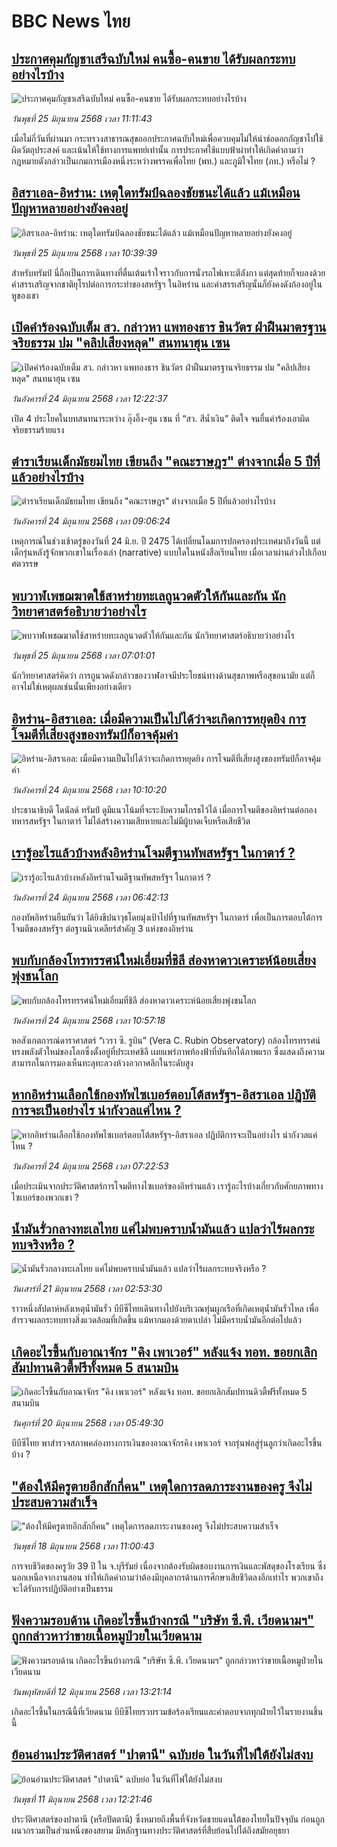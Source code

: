 # BBC News ไทย## [ประกาศคุมกัญชาเสรีฉบับใหม่ คนซื้อ-คนขาย ได้รับผลกระทบอย่างไรบ้าง ](https://www.bbc.com/thai/articles/cdezl7lpewjo?at_campaign=githubrss)![ประกาศคุมกัญชาเสรีฉบับใหม่ คนซื้อ-คนขาย ได้รับผลกระทบอย่างไรบ้าง ](https://ichef.bbci.co.uk/ace/ws/240/cpsprodpb/555e/live/3aee8d40-5193-11f0-a2ff-17a82c2e8bc4.jpg)_วันพุธที่ 25 มิถุนายน 2568 เวลา 11:11:43_เมื่อไม่กี่วันที่ผ่านมา กระทรวงสาธารณสุขออกประกาศฉบับใหม่เพื่อควบคุมไม่ให้นำช่อดอกกัญชาไปใช้ผิดวัตถุประสงค์ และเน้นให้ใช้ทางการแพทย์เท่านั้น การประกาศใช้แบบฟ้าผ่าทำให้เกิดคำถามว่ากฎหมายดังกล่าวเป็นเกมการเมืองหนึ่งระหว่างพรรคเพื่อไทย (พท.) และภูมิใจไทย (ภท.) หรือไม่ ?## [อิสราเอล-อิหร่าน: เหตุใดทรัมป์ฉลองชัยชนะได้แล้ว แม้เหมือนปัญหาหลายอย่างยังคงอยู่ ](https://www.bbc.com/thai/articles/cy4nlye2qkno?at_campaign=githubrss)![อิสราเอล-อิหร่าน: เหตุใดทรัมป์ฉลองชัยชนะได้แล้ว แม้เหมือนปัญหาหลายอย่างยังคงอยู่ ](https://ichef.bbci.co.uk/ace/ws/240/cpsprodpb/e5f2/live/4a0f37f0-5145-11f0-8485-7bd50fa63665.jpg)_วันพุธที่ 25 มิถุนายน 2568 เวลา 10:39:39_สำหรับทรัมป์ นี่ถือเป็นการเดินทางที่ตื่นเต้นเร้าใจราวกับการนั่งรถไฟเหาะตีลังกา แต่สุดท้ายก็จบลงด้วยคำสรรเสริญจากชาติยุโรปต่อการกระทำของสหรัฐฯ ในอิหร่าน และคำสรรเสริญนั้นก็ยังคงดังก้องอยู่ในหูของเขา## [เปิดคำร้องฉบับเต็ม สว. กล่าวหา แพทองธาร ชินวัตร ฝ่าฝืนมาตรฐานจริยธรรม ปม "คลิปเสียงหลุด" สนทนาฮุน เซน](https://www.bbc.com/thai/articles/c9w15n78rnlo?at_campaign=githubrss)![เปิดคำร้องฉบับเต็ม สว. กล่าวหา แพทองธาร ชินวัตร ฝ่าฝืนมาตรฐานจริยธรรม ปม "คลิปเสียงหลุด" สนทนาฮุน เซน](https://ichef.bbci.co.uk/ace/ws/240/cpsprodpb/bcf1/live/281b7ba0-5162-11f0-9d46-956d3f9037ff.jpg)_วันอังคารที่ 24 มิถุนายน 2568 เวลา 12:22:37_เปิด 4 ประโยคในบทสนทนาระหว่าง อุ๊งอิ๊ง-ฮุน เซน ที่ “สว. สีน้ำเงิน” ติดใจ จนยื่นคำร้องเอาผิดจริยธรรมร้ายแรง## [ตำราเรียนเด็กมัธยมไทย เขียนถึง "คณะราษฎร" ต่างจากเมื่อ 5 ปีที่แล้วอย่างไรบ้าง](https://www.bbc.com/thai/articles/cj0m2y0nj10o?at_campaign=githubrss)![ตำราเรียนเด็กมัธยมไทย เขียนถึง "คณะราษฎร" ต่างจากเมื่อ 5 ปีที่แล้วอย่างไรบ้าง](https://ichef.bbci.co.uk/ace/ws/240/cpsprodpb/e9df/live/b5a7d760-50af-11f0-8c47-237c2e4015f5.jpg)_วันอังคารที่ 24 มิถุนายน 2568 เวลา 09:06:24_เหตุการณ์ในช่วงเช้าตรู่ของวันที่ 24 มิ.ย. ปี 2475 ได้เปลี่ยนโฉมการปกครองประเทศมาถึงวันนี้ แต่เด็กรุ่นหลังรู้จักพวกเขาในเรื่องเล่า (narrative) แบบใดในหนังสือเรียนไทย เมื่อเวลาผ่านล่วงไปเกือบศตวรรษ## [พบวาฬเพชฌฆาตใช้สาหร่ายทะเลถูนวดตัวให้กันและกัน นักวิทยาศาสตร์อธิบายว่าอย่างไร](https://www.bbc.com/thai/articles/cy4n802kjy2o?at_campaign=githubrss)![พบวาฬเพชฌฆาตใช้สาหร่ายทะเลถูนวดตัวให้กันและกัน นักวิทยาศาสตร์อธิบายว่าอย่างไร](https://ichef.bbci.co.uk/ace/ws/240/cpsprodpb/47b9/live/c8173050-503f-11f0-86d5-3b52b53af158.jpg)_วันพุธที่ 25 มิถุนายน 2568 เวลา 07:01:01_นักวิทยาศาสตร์คิดว่า การถูนวดดังกล่าวของวาฬอาจมีประโยชน์ทางด้านสุขภาพหรือสุขอนามัย แต่ก็อาจไม่ใช่เหตุผลเช่นนั้นเพียงอย่างเดียว## [อิหร่าน-อิสราเอล: เมื่อมีความเป็นไปได้ว่าจะเกิดการหยุดยิง การโจมตีที่เสี่ยงสูงของทรัมป์ก็อาจคุ้มค่า](https://www.bbc.com/thai/articles/cd97qk901vgo?at_campaign=githubrss)![อิหร่าน-อิสราเอล: เมื่อมีความเป็นไปได้ว่าจะเกิดการหยุดยิง การโจมตีที่เสี่ยงสูงของทรัมป์ก็อาจคุ้มค่า](https://ichef.bbci.co.uk/ace/ws/240/cpsprodpb/5704/live/f8eaf780-5066-11f0-936a-8785af5d425f.jpg)_วันอังคารที่ 24 มิถุนายน 2568 เวลา 10:10:20_ประธานาธิบดี โดนัลด์ ทรัมป์ ดูมีแนวโน้มที่จะระงับความโกรธไว้ได้ เมื่อการโจมตีของอิหร่านต่อกองทหารสหรัฐฯ ในกาตาร์ ไม่ได้สร้างความเสียหายและไม่มีผู้บาดเจ็บหรือเสียชีวิต## [เรารู้อะไรแล้วบ้างหลังอิหร่านโจมตีฐานทัพสหรัฐฯ ในกาตาร์ ?](https://www.bbc.com/thai/articles/cedgn5ylxeeo?at_campaign=githubrss)![เรารู้อะไรแล้วบ้างหลังอิหร่านโจมตีฐานทัพสหรัฐฯ ในกาตาร์ ?](https://ichef.bbci.co.uk/ace/ws/240/cpsprodpb/db8b/live/0890ea10-5061-11f0-86d5-3b52b53af158.png)_วันอังคารที่ 24 มิถุนายน 2568 เวลา 06:42:13_กองทัพอิหร่านยืนยันว่า ได้ยิงขีปนาวุธโดยมุ่งเป้าไปที่ฐานทัพสหรัฐฯ ในกาตาร์ เพื่อเป็นการตอบโต้การโจมตีของสหรัฐฯ ต่อฐานนิวเคลียร์สำคัญ 3 แห่งของอิหร่าน## [พบกับกล้องโทรทรรศน์ใหม่เอี่ยมที่ชิลี ส่องหาดาวเคราะห์น้อยเสี่ยงพุ่งชนโลก](https://www.bbc.com/thai/articles/czeypg5j589o?at_campaign=githubrss)![พบกับกล้องโทรทรรศน์ใหม่เอี่ยมที่ชิลี ส่องหาดาวเคราะห์น้อยเสี่ยงพุ่งชนโลก](https://ichef.bbci.co.uk/ace/ws/240/cpsprodpb/aa1f/live/d674edd0-4dfc-11f0-86d5-3b52b53af158.jpg)_วันอังคารที่ 24 มิถุนายน 2568 เวลา 10:57:18_หอสังเกตการณ์ดาราศาสตร์ “เวรา ซี. รูบิน” (Vera C. Rubin Observatory) กล้องโทรทรรศน์ทรงพลังตัวใหม่ของโลกซึ่งตั้งอยู่ที่ประเทศชิลี เผยแพร่ภาพท้องฟ้าที่บันทึกได้ภาพแรก ซึ่งแสดงถึงความสามารถในการมองเห็นทะลุทะลวงห้วงอวกาศลึกในระดับสูง## [หากอิหร่านเลือกใช้กองทัพไซเบอร์ตอบโต้สหรัฐฯ-อิสราเอล ปฏิบัติการจะเป็นอย่างไร น่ากังวลแค่ไหน ?](https://www.bbc.com/thai/articles/cwyk1wxjdvpo?at_campaign=githubrss)![หากอิหร่านเลือกใช้กองทัพไซเบอร์ตอบโต้สหรัฐฯ-อิสราเอล ปฏิบัติการจะเป็นอย่างไร น่ากังวลแค่ไหน ?](https://ichef.bbci.co.uk/ace/ws/240/cpsprodpb/003a/live/9a2dbd60-5050-11f0-b75a-458a7c8e1fa3.jpg)_วันอังคารที่ 24 มิถุนายน 2568 เวลา 07:22:53_เมื่อประเมินจากประวัติศาสตร์การโจมตีทางไซเบอร์ของอิหร่านแล้ว เรารู้อะไรบ้างเกี่ยวกับศักยภาพทางไซเบอร์ของพวกเขา ?## [น้ำมันรั่วกลางทะเลไทย แค่ไม่พบคราบน้ำมันแล้ว แปลว่าไร้ผลกระทบจริงหรือ ?](https://www.bbc.com/thai/articles/cgq782v15k8o?at_campaign=githubrss)![น้ำมันรั่วกลางทะเลไทย แค่ไม่พบคราบน้ำมันแล้ว แปลว่าไร้ผลกระทบจริงหรือ ?](https://ichef.bbci.co.uk/ace/ws/240/cpsprodpb/574d/live/f090a920-4c12-11f0-86d5-3b52b53af158.jpg)_วันเสาร์ที่ 21 มิถุนายน 2568 เวลา 02:53:30_ราวหนึ่งสัปดาห์หลังเหตุน้ำมันรั่ว บีบีซีไทยเดินทางไปยังบริเวณทุ่นผูกเรือที่เกิดเหตุน้ำมันรั่วไหล เพื่อสำรวจผลกระทบทางสิ่งแวดล้อมที่เกิดขึ้น แม้หากมองด้วยตาเปล่า ไม่มีคราบน้ำมันอีกต่อไปแล้ว## [เกิดอะไรขึ้นกับอาณาจักร "คิง เพาเวอร์" หลังแจ้ง ทอท. ขอยกเลิกสัมปทานดิวตี้ฟรีทั้งหมด 5 สนามบิน](https://www.bbc.com/thai/articles/crk6d8l5py5o?at_campaign=githubrss)![เกิดอะไรขึ้นกับอาณาจักร "คิง เพาเวอร์" หลังแจ้ง ทอท. ขอยกเลิกสัมปทานดิวตี้ฟรีทั้งหมด 5 สนามบิน](https://ichef.bbci.co.uk/ace/ws/240/cpsprodpb/f74c/live/5e5dbcc0-4d96-11f0-9aef-bb27ccc1a3f8.jpg)_วันศุกร์ที่ 20 มิถุนายน 2568 เวลา 05:49:30_บีบีซีไทย พาสำรวจสภาพคล่องทางการเงินของอาณาจักรคิง เพาเวอร์ จากรุ่นพ่อสู่รุ่นลูกว่าเกิดอะไรขึ้นบ้าง ?## ["ต้องให้มีครูตายอีกสักกี่คน" เหตุใดการลดภาระงานของครู จึงไม่ประสบความสำเร็จ](https://www.bbc.com/thai/articles/c07dnn5lemyo?at_campaign=githubrss)!["ต้องให้มีครูตายอีกสักกี่คน" เหตุใดการลดภาระงานของครู จึงไม่ประสบความสำเร็จ](https://ichef.bbci.co.uk/ace/ws/240/cpsprodpb/ce69/live/2f0f99c0-4c33-11f0-86d5-3b52b53af158.jpg)_วันพุธที่ 18 มิถุนายน 2568 เวลา 11:00:43_การจบชีวิตของครูวัย 39 ปี ใน จ.บุรีรัมย์ เนื่องจากต้องรับผิดชอบงานการเงินและพัสดุของโรงเรียน ซึ่งนอกเหนือจากงานสอน ทำให้เกิดคำถามว่าต้องมีบุคลากรด้านการศึกษาเสียชีวิตลงอีกเท่าไร พวกเขาถึงจะได้รับการปฏิบัติอย่างเป็นธรรม## [ฟังความรอบด้าน เกิดอะไรขึ้นบ้างกรณี "บริษัท ซี.พี. เวียดนามฯ" ถูกกล่าวหาว่าขายเนื้อหมูป่วยในเวียดนาม](https://www.bbc.com/thai/articles/cewdejr22w0o?at_campaign=githubrss)![ฟังความรอบด้าน เกิดอะไรขึ้นบ้างกรณี "บริษัท ซี.พี. เวียดนามฯ" ถูกกล่าวหาว่าขายเนื้อหมูป่วยในเวียดนาม](https://ichef.bbci.co.uk/ace/ws/240/cpsprodpb/41d2/live/03bfbfa0-4771-11f0-84b6-6bf0f66205f1.jpg)_วันพฤหัสบดีที่ 12 มิถุนายน 2568 เวลา 13:21:14_เกิดอะไรขึ้นในกรณีนี้ที่เวียดนาม บีบีซีไทยรวบรวมข้อร้องเรียนและคำตอบจากทุกฝ่ายไว้ในรายงานชิ้นนี้## [ย้อนอ่านประวัติศาสตร์ "ปาตานี" ฉบับย่อ ในวันที่ไฟใต้ยังไม่สงบ](https://www.bbc.com/thai/articles/c1e65xx6lzqo?at_campaign=githubrss)![ย้อนอ่านประวัติศาสตร์ "ปาตานี" ฉบับย่อ ในวันที่ไฟใต้ยังไม่สงบ](https://ichef.bbci.co.uk/ace/ws/240/cpsprodpb/358a/live/060b31f0-468f-11f0-bbaa-4bc03e0665b7.jpg)_วันพุธที่ 11 มิถุนายน 2568 เวลา 12:21:46_ประวัติศาสตร์ของปาตานี (หรือปัตตานี) ซึ่งหมายถึงพื้นที่จังหวัดชายแดนใต้ของไทยในปัจจุบัน ก่อนถูกผนวกรวมเป็นส่วนหนึ่งของสยาม มีหลักฐานทางประวัติศาสตร์ที่สืบย้อนไปได้ถึงสมัยอยุธยา